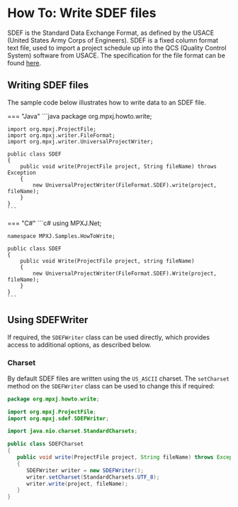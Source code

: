 # How To: Write SDEF files
SDEF is the Standard Data Exchange Format, as defined by the USACE
(United States Army Corps of Engineers). SDEF is a fixed column format text
file, used to import a project schedule up into the QCS (Quality Control
System) software from USACE. The
specification for the file format can be found
[here](https://www.publications.usace.army.mil/Portals/76/Publications/EngineerRegulations/ER_1-1-11.pdf).

## Writing SDEF files
The sample code below illustrates how to write data to an SDEF file.

=== "Java"
	```java
	package org.mpxj.howto.write;
	
	import org.mpxj.ProjectFile;
	import org.mpxj.writer.FileFormat;
	import org.mpxj.writer.UniversalProjectWriter;
	
	public class SDEF
	{
		public void write(ProjectFile project, String fileName) throws Exception
		{
			new UniversalProjectWriter(FileFormat.SDEF).write(project, fileName);
		}
	}
	```

=== "C#"
	```c#
	using MPXJ.Net;
	
	namespace MPXJ.Samples.HowToWrite;
	
	public class SDEF
	{
	 	public void Write(ProjectFile project, string fileName)
	 	{
		  	new UniversalProjectWriter(FileFormat.SDEF).Write(project, fileName);
	 	}
	}
	```

## Using SDEFWriter
If required, the `SDEFWriter` class can be used directly, which
provides access to additional options, as described below.

### Charset
By default SDEF files are written using the `US_ASCII` charset. The `setCharset`
method on the `SDEFWriter` class can be used to change this if required:

```java
package org.mpxj.howto.write;

import org.mpxj.ProjectFile;
import org.mpxj.sdef.SDEFWriter;

import java.nio.charset.StandardCharsets;

public class SDEFCharset
{
   public void write(ProjectFile project, String fileName) throws Exception
   {
      SDEFWriter writer = new SDEFWriter();
      writer.setCharset(StandardCharsets.UTF_8);
      writer.write(project, fileName);
   }
}
```